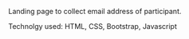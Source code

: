 Landing page to collect email address of participant.

Technolgy used: HTML, CSS, Bootstrap, Javascript
